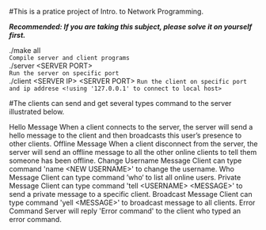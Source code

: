 #This is a pratice project of Intro. to Network Programming.

***Recommended: If you are taking this subject, please solve it on yourself first.***
        
./make all  
`Compile server and client programs`   
./server &lt;SERVER PORT&gt;  
`Run the server on specific port`  
./client &lt;SERVER IP&gt; &lt;SERVER PORT&gt;
`Run the client on specific port and ip addrese <!using '127.0.0.1' to connect to local host>`  

#The clients can send and get several types command to the server illustrated below.

Hello Message
When a client connects to the server, the server will send a hello message to the client and then broadcasts this user’s presence to other clients.
Offline Message
When a client disconnect from the server, the server will send an offline message to all the other online clients to tell them someone has been offline.
Change Username Message
Client can type command 'name &lt;NEW USERNAME&gt;' to change the username.
Who Message
Client can type command ’who‘ to list all online users.
Private Message
Client can type command 'tell &lt;USERNAME&gt; &lt;MESSAGE&gt;' to send a private message to a specific client.
Broadcast Message
Client can type command 'yell &lt;MESSAGE&gt;' to broadcast message to all clients.
Error Command
Server will reply 'Error command' to the client who typed an error command.
